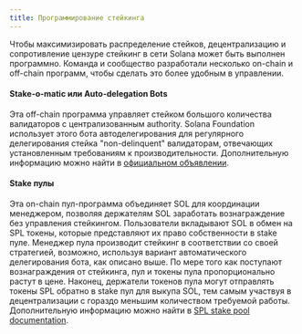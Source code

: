 ```yaml
---
title: Программирование стейкинга
---
```


Чтобы максимизировать распределение стейков, децентрализацию и сопротивление цензуре стейкинг в сети Solana может быть выполнен программно. Команда и сообщество разработали несколько on-chain и off-chain программ, чтобы сделать это более удобным в управлении.

#### Stake-o-matic или Auto-delegation Bots
Эта off-chain программа управляет стейком большого количества валидаторов с централизованным authority. Solana Foundation использует этого бота автоделегирования для регулярного делегирования стейка "non-delinquent" валидаторам, отвечающих установленным требованиям к производительности. Дополнительную информацию можно найти в [официальном объявлении](https://forums.solana.com/t/stake-o-matic-delegation-matching-program/790).

#### Stake пулы
Эта on-chain пул-программа объединяет SOL для координации менеджером, позволяя держателям SOL заработать вознаграждение без управления стейкингом. Пользователи вкладывают SOL в обмен на SPL токены, которые представляют их право собственности в stake пуле. Менеджер пула производит стейкинг в соответствии со своей стратегией, возможно, используя вариант автоматического делегирования бота, как описано выше. По мере того как поступают вознаграждения от стейкинга, пул и токены пула пропорционально растут в цене. Наконец, держатели токенов пула могут отправлять токены SPL обратно в stake пул для выкупа SOL, тем самым участвуя в децентрализации с гораздо меньшим количеством требуемой работы. Дополнительную информацию можно найти в [SPL stake pool documentation](https://spl.solana.com/stake-pool).
